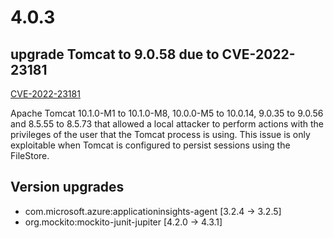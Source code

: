 # 4.0.3

## upgrade Tomcat to 9.0.58 due to CVE-2022-23181

[CVE-2022-23181](https://nvd.nist.gov/vuln/detail/CVE-2022-23181)

Apache Tomcat 10.1.0-M1 to 10.1.0-M8, 10.0.0-M5 to 10.0.14, 9.0.35 to 9.0.56 and 8.5.55 to 8.5.73 that allowed a local attacker to perform actions with the privileges of the user that the Tomcat process is using. This issue is only exploitable when Tomcat is configured to persist sessions using the FileStore.

## Version upgrades
  - com.microsoft.azure:applicationinsights-agent [3.2.4 -> 3.2.5]
  - org.mockito:mockito-junit-jupiter [4.2.0 -> 4.3.1]


